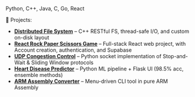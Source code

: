 Python, C++, Java, C, Go, React

🧠 Projects:
- **[Distributed File System](https://github.com/isostack/distributed-file-system)** – C++ RESTful FS, thread-safe I/O, and custom on-disk layout
- **[React Rock Paper Scissors Game](https://github.com/isostack/react-rps-game)** – Full-stack React web project, with Account creation, authentication, and Supabase
- **[UDP Congestion Control](https://github.com/isostack/udp-congestion-control)** – Python socket implementation of Stop-and-Wait & Sliding Window protocols
- **[Heart Disease Predictor](https://github.com/isostack/heart-disease-prediction-ml)** – Python ML pipeline + Flask UI (98.5% acc, ensemble methods)
- **[ARM Assembly Converter](https://github.com/isostack/arm-text-number-converter)** – Menu-driven CLI tool in pure ARM Assembly
